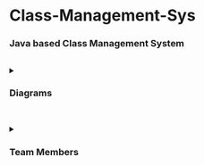 # Class-Management-Sys

### Java based Class Management System

##

<details>
  <summary><h3>Diagrams</h3></summary>
  
  [Download - Class Diagram](https://github.com/mr0erek/Class-Management-Sys/blob/main/assets/Class_Diagram.png)
  > <img width="300" height="300" src="https://github.com/mr0erek/Class-Management-Sys/raw/main/assets/Class_Diagram.png">
    
  [Download - Use-Case Diagram](https://github.com/mr0erek/Class-Management-Sys/blob/main/assets/Use_Case_Diagram.png)
  > <img width="300" height="300" src="https://github.com/mr0erek/Class-Management-Sys/raw/main/assets/Use_Case_Diagram.png">
</details>

##

<details>
  <summary><h3>Team Members</h3></summary>
  
- **I'm - [@mr0erek](github.com/mr0erek)** 
- **[Rehan](#)**
- **[Krish](#)**
- **[Jessica](#)**
- **[Shriya](#)**
</details>

